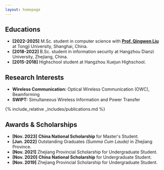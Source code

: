 ```yaml
---
layout: homepage
---
```


## Educations
- **[2022-2025]** M.Sc. student in computer science with [**Prof. Qingwen Liu**](https://lmqclare.github.io/Winglab/Publications.html) at Tongji University, Shanghai, China.
- **[2018-2022]** B.Sc. student in information security at Hangzhou Dianzi University, Zhejiang, China.
- **[2015-2018]** Highschool student at Hangzhou Xuejun Highschool.

## Research Interests

- **Wireless Communication:** Optical Wireless Communication (OWC), Beamforming
- **SWIPT:** Simultaneous Wireless Information and Power Transfer

{% include_relative _includes/publications.md %}

## Awards & Scholarships
- **[Nov. 2023]** **China National Scholarship** for Master's Student.
- **[Jun. 2022]** Outstanding Graduates *(Summa Cum Laude)* in Zhejiang Province.
- **[Nov. 2021]** Zhejiang Provincial Scholarship for Undergraduate Student.
- **[Nov. 2020]** **China National Scholarship** for Undergraduate Student.
- **[Nov. 2019]** Zhejiang Provincial Scholarship for Undergraduate Student.



